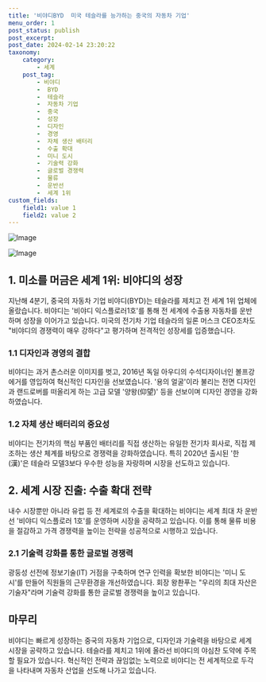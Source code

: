 ```yaml
---
title: '비야디BYD  미국 테슬라를 능가하는 중국의 자동차 기업'
menu_order: 1
post_status: publish
post_excerpt: 
post_date: 2024-02-14 23:20:22
taxonomy:
    category:
        - 세계
    post_tag:
        - 비야디
        -  BYD
        -  테슬라
        -  자동차 기업
        -  중국
        -  성장
        -  디자인
        -  경영
        -  자체 생산 배터리
        -  수출 확대
        -  미니 도시
        -  기술력 강화
        -  글로벌 경쟁력
        -  물류
        -  운반선
        -  세계 1위
custom_fields:
    field1: value 1
    field2: value 2
---
```


![Image](https://imgnews.pstatic.net/image/020/2024/02/14/0003547836_001_20240214030504301.jpg?type=w647)

![Image](https://imgnews.pstatic.net/image/020/2024/02/14/0003547836_002_20240214030504334.jpg?type=w647)

## 1. 미소를 머금은 세계 1위: 비야디의 성장
지난해 4분기, 중국의 자동차 기업 비야디(BYD)는 테슬라를 제치고 전 세계 1위 업체에 올랐습니다. 비야디는 '비야디 익스플로러1호'를 통해 전 세계에 수출용 자동차를 운반하며 성장을 이어가고 있습니다. 미국의 전기차 기업 테슬라의 일론 머스크 CEO조차도 "비야디의 경쟁력이 매우 강하다"고 평가하며 전격적인 성장세를 입증했습니다.
### 1.1 디자인과 경영의 결합
비야디는 과거 촌스러운 이미지를 벗고, 2016년 독일 아우디의 수석디자이너인 볼프강 에거를 영입하여 혁신적인 디자인을 선보였습니다. '용의 얼굴'이라 불리는 전면 디자인과 랜드로버를 떠올리게 하는 고급 모델 '양왕(仰望)' 등을 선보이며 디자인 경영을 강화하였습니다.
### 1.2 자체 생산 배터리의 중요성
비야디는 전기차의 핵심 부품인 배터리를 직접 생산하는 유일한 전기차 회사로, 직접 제조하는 생산 체계를 바탕으로 경쟁력을 강화하였습니다. 특히 2020년 출시된 '한(漢)'은 테슬라 모델3보다 우수한 성능을 자랑하며 시장을 선도하고 있습니다.
## 2. 세계 시장 진출: 수출 확대 전략
내수 시장뿐만 아니라 유럽 등 전 세계로의 수출을 확대하는 비야디는 세계 최대 차 운반선 '비야디 익스플로러 1호'를 운영하며 시장을 공략하고 있습니다. 이를 통해 물류 비용을 절감하고 가격 경쟁력을 높이는 전략을 성공적으로 시행하고 있습니다.
### 2.1 기술력 강화를 통한 글로벌 경쟁력
광둥성 선전에 정보기술(IT) 거점을 구축하며 연구 인력을 확보한 비야디는 '미니 도시'를 만들어 직원들의 근무환경을 개선하였습니다. 회장 왕촨푸는 "우리의 최대 자산은 기술자"라며 기술력 강화를 통한 글로벌 경쟁력을 높이고 있습니다.
## 마무리
비야디는 빠르게 성장하는 중국의 자동차 기업으로, 디자인과 기술력을 바탕으로 세계 시장을 공략하고 있습니다. 테슬라를 제치고 1위에 올라선 비야디의 야심찬 도약에 주목할 필요가 있습니다. 혁신적인 전략과 끊임없는 노력으로 비야디는 전 세계적으로 두각을 나타내며 자동차 산업을 선도해 나가고 있습니다.
